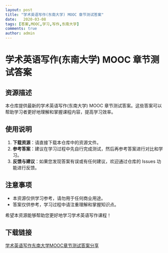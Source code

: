 ```yaml
---
layout: post
title: "学术英语写作(东南大学) MOOC 章节测试答案"
date:   2020-03-08
tags: [答案,MOOC,学习,写作,东南大学]
comments: true
author: admin
---
```

# 学术英语写作(东南大学) MOOC 章节测试答案

## 资源描述

本仓库提供最新的学术英语写作(东南大学) MOOC 章节测试答案。这些答案可以帮助学习者更好地理解和掌握课程内容，提高学习效率。

## 使用说明

1. **下载资源**：请直接下载本仓库中的资源文件。
2. **参考答案**：建议在学习过程中先自行完成测试，然后再参考答案进行对比和学习。
3. **反馈与建议**：如果您发现答案有误或有任何建议，欢迎通过仓库的 Issues 功能进行反馈。

## 注意事项

- 本资源仅供学习参考，请勿用于任何商业用途。
- 答案仅供参考，学习过程中请注重理解和掌握知识点。

希望本资源能够帮助您更好地学习学术英语写作课程！

## 下载链接

[学术英语写作东南大学MOOC章节测试答案分享](https://pan.quark.cn/s/08ad0ae16bb6)